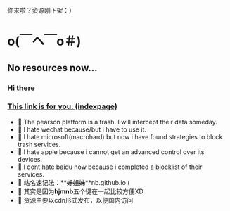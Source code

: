 你来啦？资源刚下架：）

# o(￣ヘ￣o＃)

## No resources now...

### Hi there

### [This link is for you. (indexpage)](https://hjmnb.github.io)

- 💬 The pearson platform is a trash. I will intercept their data someday.
- 💬 I hate wechat because/but i have to use it.
- 💬 I hate microsoft(macrohard) but now i have found strategies to block trash services.
- 💬 I hate apple because i cannot get an advanced control over its devices.
- 💬 I dont hate baidu now because i completed a blocklist of their services.
- 💬 站名速记法：**~~好姐妹~~**nb.github.io (
- 💬 其实是因为**hjmnb**五个键在一起比较方便XD
- 💬 资源主要以cdn形式发布，以便国内访问
